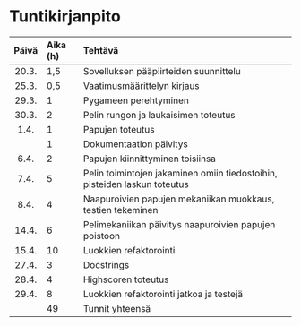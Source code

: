# Tuntikirjanpito

| Päivä | Aika (h)| Tehtävä | 
| :----:|:-----| :-----|
| 20.3.  | 1,5 | Sovelluksen pääpiirteiden suunnittelu |
|25.3.| 0,5 | Vaatimusmäärittelyn kirjaus |
| 29.3. | 1 | Pygameen perehtyminen |
| 30.3. | 2 | Pelin rungon ja laukaisimen toteutus |
| 1.4. | 1 | Papujen toteutus |
| | 1 |  Dokumentaation päivitys |
| 6.4. | 2 |  Papujen kiinnittyminen toisiinsa |
| 7.4.| 5  |  Pelin toimintojen jakaminen omiin tiedostoihin, pisteiden laskun toteutus|
| 8.4.| 4 |  Naapuroivien papujen mekaniikan muokkaus, testien tekeminen |
| 14.4.| 6 |  Pelimekaniikan päivitys naapuroivien papujen poistoon |
| 15.4.| 10 | Luokkien refaktorointi  |
| 27.4.| 3 | Docstrings |
| 28.4.| 4 | Highscoren toteutus |
| 29.4.| 8 | Luokkien refaktorointi jatkoa ja testejä |
| | 49 | Tunnit yhteensä  |
